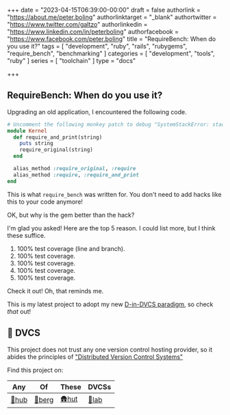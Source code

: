 +++
date = "2023-04-15T06:39:00-00:00"
draft = false
authorlink = "https://about.me/peter.boling"
authorlinktarget = "_blank"
authortwitter = "https://www.twitter.com/galtzo"
authorlinkedin = "https://www.linkedin.com/in/peterboling"
authorfacebook = "https://www.facebook.com/peter.boling"
title = "RequireBench: When do you use it?"
tags = [ "development", "ruby", "rails", "rubygems", "require_bench", "benchmarking" ]
categories = [ "development", "tools", "ruby" ]
series = [ "toolchain" ]
type = "docs"

+++

## RequireBench: When do you use it?

Upgrading an old application, I encountered the following code.

```ruby
# Uncomment the following monkey patch to debug "SystemStackError: stack level too deep" during boot up
module Kernel
  def require_and_print(string)
    puts string
    require_original(string)
  end

  alias_method :require_original, :require
  alias_method :require, :require_and_print
end
```

This is what `require_bench` was written for.  You don't need to add hacks like this to your code anymore!

OK, but why is the gem better than the hack?

I'm glad you asked!  Here are the top 5 reason.  I could list more, but I think these suffice.

1. 100% test coverage (line and branch).
2. 100% test coverage.
3. 100% test coverage.
4. 100% test coverage.
5. 100% test coverage.

Check it out!  Oh, that reminds me.

This is my latest project to adopt my new [D-in-DVCS paradigm][💎d-in-dvcs], so check _that_ out!

## 🛞 DVCS

This project does not trust any one version control hosting provider,
so it abides the principles of ["Distributed Version Control Systems"][💎d-in-dvcs]

Find this project on:

| Any            | Of               | These          | DVCSs          |
|----------------|------------------|----------------|----------------|
| [🐙hub][🐙hub] | [🧊berg][🧊berg] | [🛖hut][🛖hut] | [🧪lab][🧪lab] |

[comment]: <> ( DVCS LINKS )

[💎d-in-dvcs]: https://railsbling.com/posts/dvcs/put_the_d_in_dvcs/

[🧊berg]: https://codeberg.org/pboling/require_bench
[🐙hub]: https://github.com/pboling/require_bench
[🛖hut]: https://git.sr.ht/~galtzo/require_bench
[🧪lab]: https://gitlab.com/pboling/require_bench
